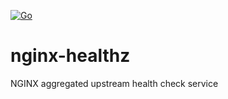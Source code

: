 [![Go](https://github.com/qba73/nginx-healthz/actions/workflows/go.yml/badge.svg)](https://github.com/qba73/nginx-healthz/actions/workflows/go.yml)

# nginx-healthz
NGINX aggregated upstream health check service
